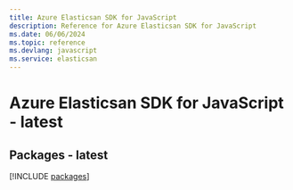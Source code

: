 ```yaml
---
title: Azure Elasticsan SDK for JavaScript
description: Reference for Azure Elasticsan SDK for JavaScript
ms.date: 06/06/2024
ms.topic: reference
ms.devlang: javascript
ms.service: elasticsan
---
```

# Azure Elasticsan SDK for JavaScript - latest
## Packages - latest
[!INCLUDE [packages](elasticsan-index.md)]